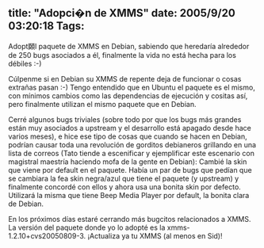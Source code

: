 title: "Adopci�n de XMMS"
date: 2005/9/20 03:20:18
Tags: 
---
<p>Adopt頥l paquete de XMMS en Debian, sabiendo que heredaría
alrededor de 250 bugs asociados a él, finalmente la vida no está hecha
para los débiles :-)</p>
<p>Cúlpenme si en Debian su XMMS de repente
deja de funcionar o cosas extrañas pasan :-) Tengo entendido que en
Ubuntu el paquete es el mismo, con mínimos cambios como las
dependencias de ejecución y cositas así, pero finalmente utilizan el
mismo paquete que en Debian.</p>
<p>Cerré algunos bugs triviales (sobre
todo por que los bugs más grandes están muy asociados a upstream y el
desarrollo está apagado desde hace varios meses), e hice ese tipo de
cosas que cuando se hacen en Debian, podrían causar toda una revolución
de gorditos debianeros grillando en una lista de correos (Tato tiende a
escenificar y ejemplificar este escenario con magistral maestría
haciendo mofa de la gente en Debian): Cambié la skin que viene por
default en el paquete. Había un par de bugs que pedían que se cambiara
la fea skin negra/azul que tiene el paquete (y upstream) y finalmente
concordé con ellos y ahora usa una bonita skin por defecto. Utilizará
la misma que tiene Beep Media Player por default, la bonita clara de
Debian.</p>
<p>En los próximos días estaré cerrando más bugcitos
relacionados a XMMS. La versión del paquete donde yo lo adopté es la
xmms-1.2.10+cvs20050809-3. ¡Actualiza ya tu XMMS (al menos en Sid)!<br/></p>
<br/><br/>
